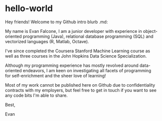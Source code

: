 # hello-world

Hey friends! Welcome to my Github intro blurb .md:

My name is Evan Falcone, I am a junior developer with
experience in object-oriented programming (Java), relational
database programming (SQL) and vectorized languages (R, Matlab,
Octave).

I've since completed the Coursera Stanford Machine Learning
course as well as three courses in the John Hopkins Data
Science Specialization.

Although my programming experience has mostly revolved around
data-oriented endeavors, I am keen on investigating all facets
of programming for self-enrichment and the sheer love of learning!

Most of my work cannot be published here on Github due to
confidentiality contracts with my employers, but feel free to get
in touch if you want to see any code bits I'm able to share.

Best,

Evan
